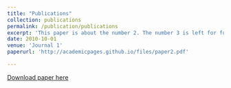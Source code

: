 ```yaml
---
title: "Publications"
collection: publications
permalink: /publication/publications
excerpt: 'This paper is about the number 2. The number 3 is left for future work.'
date: 2010-10-01
venue: 'Journal 1'
paperurl: 'http://academicpages.github.io/files/paper2.pdf'

---
```


[Download paper here](http://academicpages.github.io/files/paper2.pdf)

